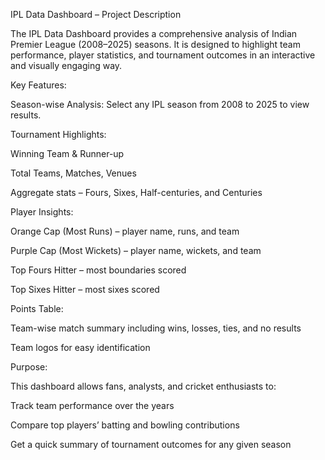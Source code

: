 IPL Data Dashboard – Project Description

The IPL Data Dashboard provides a comprehensive analysis of Indian Premier League (2008–2025) seasons. It is designed to highlight team performance, player statistics, and tournament outcomes in an interactive and visually engaging way.

Key Features:

Season-wise Analysis: Select any IPL season from 2008 to 2025 to view results.

Tournament Highlights:

Winning Team & Runner-up

Total Teams, Matches, Venues

Aggregate stats – Fours, Sixes, Half-centuries, and Centuries

Player Insights:

Orange Cap (Most Runs) – player name, runs, and team

Purple Cap (Most Wickets) – player name, wickets, and team

Top Fours Hitter – most boundaries scored

Top Sixes Hitter – most sixes scored

Points Table:

Team-wise match summary including wins, losses, ties, and no results

Team logos for easy identification

Purpose:

This dashboard allows fans, analysts, and cricket enthusiasts to:

Track team performance over the years

Compare top players’ batting and bowling contributions

Get a quick summary of tournament outcomes for any given season

